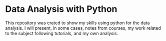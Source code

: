# Data Analysis with Python

This repository was crated to show my skills using python for
the data analysis. I will present, in some cases, notes from courses,
my work related to the subject following tutorials, and my own 
analysis.
